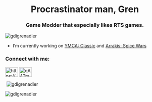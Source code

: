 <h1 align="center">Procrastinator man, Gren</h1>
<h3 align="center">Game Modder that especially likes RTS games.</h3>

<p align="left"> <img src="https://komarev.com/ghpvc/?username=gdigrenadier&label=Profile%20views&color=0e75b6&style=flat" alt="gdigrenadier" /> </p>

- I’m currently working on [YMCA: Classic](https://github.com/gdigrenadier/YMCA-Classic) and [Arrakis: Spice Wars](https://github.com/gdigrenadier/Arrakis-Spice-Wars)

<h3 align="left">Connect with me:</h3>
<p align="left">
<a href="https://www.youtube.com/c/https://www.youtube.com/channel/uclmp4rklz1mxed0rp9oncgw" target="blank"><img align="center" src="https://raw.githubusercontent.com/rahuldkjain/github-profile-readme-generator/master/src/images/icons/Social/youtube.svg" alt="https://www.youtube.com/channel/uclmp4rklz1mxed0rp9oncgw" height="30" width="40" /></a>
<a href="https://discord.gg/qA4Tms9f87" target="blank"><img align="center" src="https://raw.githubusercontent.com/rahuldkjain/github-profile-readme-generator/master/src/images/icons/Social/discord.svg" alt="qA4Tms9f87" height="30" width="40" /></a>
</p>

<p>&nbsp;<img align="center" src="https://github-readme-stats.vercel.app/api?username=gdigrenadier&show_icons=true&locale=en" alt="gdigrenadier" /></p>

<p><img align="center" src="https://github-readme-streak-stats.herokuapp.com/?user=gdigrenadier&" alt="gdigrenadier" /></p>
